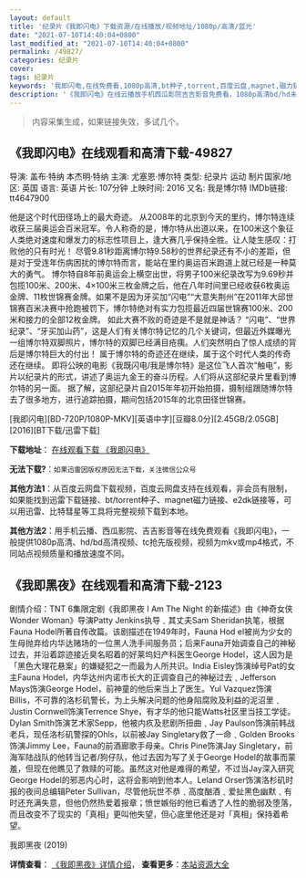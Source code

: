 ```yaml
---
layout: default
title: '纪录片《我即闪电》下载资源/在线播放/视频地址/1080p/高清/蓝光'
date: "2021-07-10T14:40:04+0800"
last_modified_at: "2021-07-10T14:40:04+0800"
permalink: /49827/
categories: 纪录片
cover:
tags: 纪录片
keywords: '我即闪电,在线免费看,1080p高清,bt种子,torrent,百度云盘,magnet,磁力链,迅雷下载资源'
description: '《我即闪电》在线云播放手机西瓜影院吉吉影音免费看，1080p高清bd/hd未删减完整版和tc抢先枪版，mkv/mp4格式，附带bt/torrent种子、magnet/磁力链、百度云盘、网盘资源迅雷下载链接'
---
```


>内容采集生成，如果链接失效，多试几个。


## 《我即闪电》在线观看和高清下载-49827

导演: 盖布·特纳 本杰明·特纳 主演: 尤塞恩·博尔特 类型: 纪录片 运动 制片国家/地区: 英国 语言: 英语 片长: 107分钟 上映时间: 2016 又名: 我是博尔特 IMDb链接: tt4647900

他是这个时代田径场上的最大奇迹。 从2008年的北京到今天的里约，博尔特连续收获三届奥运会百米冠军。令人称奇的是，博尔特从出道以来，在100米这个象征人类绝对速度和爆发力的标志性项目上，逢大赛几乎保持全胜。让人陡生感叹：打败他的只有时光！ 尽管9.81秒距离博尔特9.58秒的世界纪录还有不小的差距，但是对于受连年伤病困扰的博尔特而言，能站在里约奥运百米跑道上就已经是一种莫大的勇气。 博尔特自8年前奥运会上横空出世，将男子100米纪录改写为9.69秒并包揽100米、200米、4×100米三枚金牌之后，他在八年时间里已经收获6枚奥运金牌、11枚世锦赛金牌。如果不是因为牙买加“闪电”“大意失荆州”在2011年大邱世锦赛百米决赛中抢跑被罚下，博尔特绝对有实力包揽最近四届世锦赛100米、200米和接力的全部12枚金牌。 如此大赛不败的奇迹是不是就是神话？ “闪电”、“世界纪录”、“牙买加山药”，这是人们有关博尔特记忆的几个关键词，但最近外媒曝光一组博尔特双脚照片，博尔特的双脚已经满目疮痍。人们突然明白了惊人成绩的背后是博尔特巨大的付出！ 属于博尔特的奇迹还在继续，属于这个时代人类的传奇还在继续。 即将公映的电影《我既闪电/我是博尔特》是这位飞人首次“触电”，影片以纪录片的形式，讲述了奥运九金王的奋斗历程。人们将从这部纪录片里看到博尔特的另一面。 据了解，这部纪录片自2015年年初开始拍摄，摄制组跟随博尔特去了很多地方，进行追踪拍摄，期间包括2015年的北京田径世锦赛。


[我即闪电][BD-720P/1080P-MKV][英语中字][豆瓣8.0分][2.45GB/2.05GB][2016][BT下载/迅雷下载]

**下载地址**： [在线观看下载 《我即闪电》](https://www.btdx8.com/torrent/i_am_bolt_2016.html) 


**无法下载?**：`如果迅雷因版权原因无法下载，关注微信公众号 `

**其他方法1**：从百度云网盘下载视频，百度云网盘支持在线观看，非会员有限制，如果能找到迅雷下载链接、bt/torrent种子、magnet磁力链接、e2dk链接等，可以用迅雷、比特彗星等工具将完整视频下载到本地。

**其他方法2**：用手机云播、西瓜影院、吉吉影音等在线免费观看《我即闪电》，一般提供1080p高清、hd/bd高清视频、tc抢先版视频，视频为mkv或mp4格式，不同站点视频质量和播放速度不同。


## 《我即黑夜》在线观看和高清下载-2123

剧情介绍：TNT 6集限定剧《我即黑夜 I Am The Night 的新描述》由《神奇女侠 Wonder Woman》导演Patty Jenkins执导﹑其丈夫Sam Sheridan执笔，根据Fauna Hodel所著自传改篇。该剧描述在1949年时，Fauna Hod el被尚为少女的生母抛弃给内华达赌场的一位黑人洗手间服务员；后来Fauna开始调查自己的神秘过去，并沿着踪迹接近臭名昭着的好莱坞妇产科医生George Hodel，这人因为是「黑色大理花悬案」的嫌疑犯之一而最为人所共识。India Eisley饰演绰号Pat的女主Fauna Hodel，内华达州内诺市长大的正调查自己的神秘过去﹑Jefferson Mays饰演George Hodel，前神童的他后来当上了医生。Yul Vazquez饰演Billis，不可靠的洛杉矶警长，为上头解决问题的他身陷腐败及利益的泥沼里﹑Justin Cornwell饰演Terrence Shye，有才华的他只能Watts社区里当技工学徒。Dylan Smith饰演艺术家Sepp，他被内疚及悲剧所扭曲﹑Jay Paulson饰演前韩战老兵，现任洛杉矶警探的Ohls，以前被Jay Singletary救了一命﹑Golden Brooks饰演Jimmy Lee，Fauna的前酒廊歌手母亲。Chris Pine饰演Jay Singletary，前海军陆战队的他转当记者/狗仔队，他过去因为写了关于George Hodel的故事而蒙羞，但现在他瞧见了救赎的可能。虽然这对他是难得的希望，不过当Jay深入研究George Hodel的邪恶内心时，这将会影响到他本人。Leland Orser饰演洛杉矶时报的夜间总编辑Peter Sullivan，尽管他玩世不恭﹑高度酗酒﹑爱扯黑色幽默﹑有时还充满失意，但他仍然热爱着报章；愤世嫉俗的他已看透了人性的脆弱及堕落，而且改变不了现实的「真相」更叫他失望，但心底里他还是对「真相」保持着希望。


我即黑夜 (2019)

**详情查看**： [《我即黑夜》详情介绍](/movie/2123/)， **查看更多**：[本站资源大全](/movie/t/all/)

